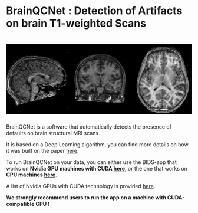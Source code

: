 # BrainQCNet : Detection of Artifacts on brain T1-weighted Scans
# <img src="https://github.com/garciaml/BrainQCNet/blob/master/T1_low_quality_2.jpg" width="3000px">

BrainQCNet is a software that automatically detects the presence of defaults on brain structural MRI scans. 

It is based on a Deep Learning algorithm, you can find more details on how it was built on the paper [here](https://link-to-preprint.com).

To run BrainQCNet on your data, you can either use the BIDS-app that works on **Nvidia GPU machines with CUDA [here](https://github.com/garciaml/BrainQCNet/blob/master/BrainQCNet_GPU/)**, or the one that works on **CPU machines [here](https://github.com/garciaml/BrainQCNet/tree/master/BrainQCNet_CPU)**.

A list of Nvidia GPUs with CUDA technology is provided [here](https://developer.nvidia.com/cuda-gpus).

**We strongly recommend users to run the app on a machine with CUDA-compatible GPU !**
